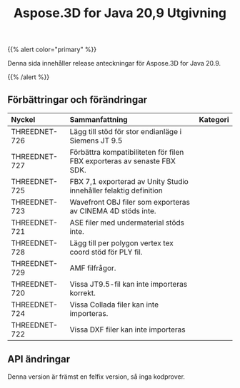 ﻿---
title: Aspose.3D for Java 20,9 Utgivning
type: docs
weight: 8
url: /sv/java/aspose-3d-for-java-20-9-release-notes/
---
{{% alert color="primary" %}}

Denna sida innehåller release anteckningar för Aspose.3D for Java 20.9.

{{% /alert %}}
## **Förbättringar och förändringar**

|**Nyckel**|**Sammanfattning**|**Kategori**|
|:- |:- |:- |
|THREEDNET-726 |Lägg till stöd för stor endianläge i Siemens JT 9.5|
|THREEDNET-727 |Förbättra kompatibiliteten för filen FBX exporteras av senaste FBX SDK.|
|THREEDNET-725 |FBX 7,1 exporterad av Unity Studio innehåller felaktig definition|
|THREEDNET-723 |Wavefront OBJ filer som exporteras av CINEMA 4D stöds inte.|
|THREEDNET-721 |ASE filer med undermaterial stöds inte.|
|THREEDNET-728 |Lägg till per polygon vertex tex coord stöd för PLY fil.|
|THREEDNET-729 |AMF filfrågor.|
|THREEDNET-720 |Vissa JT9.5-fil kan inte importeras korrekt.|
|THREEDNET-724 |Vissa Collada filer kan inte importeras.|
|THREEDNET-722 |Vissa DXF filer kan inte importeras|


## API ändringar ##
Denna version är främst en felfix version, så inga kodprover.
